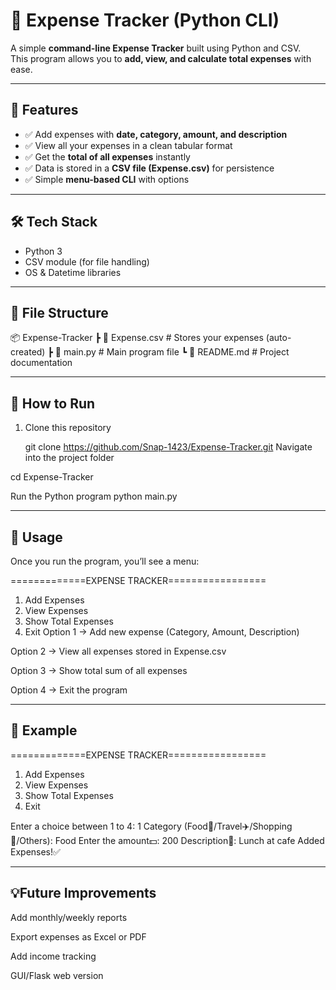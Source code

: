 # 🧾 Expense Tracker (Python CLI)

A simple **command-line Expense Tracker** built using Python and CSV.  
This program allows you to **add, view, and calculate total expenses** with ease.  

---

## 📌 Features
- ✅ Add expenses with **date, category, amount, and description**  
- ✅ View all your expenses in a clean tabular format  
- ✅ Get the **total of all expenses** instantly  
- ✅ Data is stored in a **CSV file (Expense.csv)** for persistence  
- ✅ Simple **menu-based CLI** with options  

---

## 🛠️ Tech Stack
- Python 3  
- CSV module (for file handling)  
- OS & Datetime libraries  

---

## 📂 File Structure
📦 Expense-Tracker
┣ 📜 Expense.csv # Stores your expenses (auto-created)
┣ 📜 main.py # Main program file
┗ 📜 README.md # Project documentation

---

## 🚀 How to Run
1. Clone this repository  

   git clone https://github.com/Snap-1423/Expense-Tracker.git
Navigate into the project folder

cd Expense-Tracker

Run the Python program
python main.py

---

## 📖 Usage
Once you run the program, you’ll see a menu:

=============EXPENSE TRACKER=================

1. Add Expenses
2. View Expenses
3. Show Total Expenses
4. Exit
Option 1 → Add new expense (Category, Amount, Description)

Option 2 → View all expenses stored in Expense.csv

Option 3 → Show total sum of all expenses

Option 4 → Exit the program

---

## 📸 Example
=============EXPENSE TRACKER=================

1. Add Expenses
2. View Expenses
3. Show Total Expenses
4. Exit

Enter a choice between 1 to 4: 1
Category (Food🍜/Travel✈️/Shopping🏬/Others): Food
Enter the amount💵: 200
Description📄: Lunch at cafe
Added Expenses!✅

---

## 💡Future Improvements
Add monthly/weekly reports

Export expenses as Excel or PDF

Add income tracking

GUI/Flask web version

